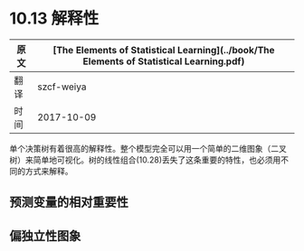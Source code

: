 # 10.13 解释性

| 原文   | [The Elements of Statistical Learning](../book/The Elements of Statistical Learning.pdf) |
| ---- | ---------------------------------------- |
| 翻译   | szcf-weiya                               |
| 时间   | 2017-10-09                           |


单个决策树有着很高的解释性。整个模型完全可以用一个简单的二维图象（二叉树）来简单地可视化。树的线性组合(10.28)丢失了这条重要的特性，也必须用不同的方式来解释。

## 预测变量的相对重要性

## 偏独立性图象
